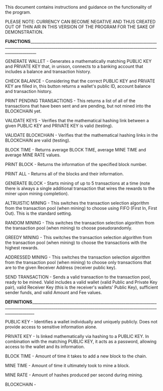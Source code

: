 This document contains instructions and guidance on the functionality of the program.

PLEASE NOTE: CURRENCY CAN BECOME NEGATIVE AND THUS CREATED OUT OF THIN AIR IN THIS VERSION OF THE PROGRAM FOR THE SAKE OF DEMONSTRATION.


____FUNCTIONS___________________________________________________________________________________________________________________________________________________________________



GENERATE WALLET -  Generates a mathematically matching PUBLIC KEY and PRIVATE KEY that, in unison, connects to a banking account that includes a balance and transaction history.

CHECK BALANCE -    Considering that the correct PUBLIC KEY and PRIVATE KEY are filled in, this button returns a wallet's public ID, account balance and transaction history.

PRINT PENDING TRANSACTIONS -   This returns a list of all of the transactions that have been sent and are pending, but not mined into the BLOCKCHAIN yet. 

VALIDATE KEYS -    Verifies that the mathematical hashing link between a given PUBLIC KEY and PRIVATE KEY is valid (testing). 

VALIDATE BLOCKCHAIN -    Verifies that the mathematical hashing links in the BLOCKCHAIN are valid (testing).      

BLOCK TIME -       Returns average BLOCK TIME, average MINE TIME and average MINE RATE values.

PRINT BLOCK -      Returns the information of the specified block number.

PRINT ALL -        Returns all of the blocks and their information.

GENERATE BLOCK -   Starts mining of up to 5 transactions at a time (note there is always a single additional transaction that wires the rewards to the miner upon mining completion).

ALTRUISTIC MINING -      This switches the transaction selection algorithm from the transaction pool (when mining) to choose using FIFO (First In, First Out). This is the standard setting.

RANDOM MINING -          This switches the transaction selection algorithm from the transaction pool (when mining) to choose pseudorandomly.

GREEDY MINING -          This switches the transaction selection algorithm from the transaction pool (when mining) to choose the transactions with the highest rewards.

ADDRESSED MINING -       This switches the transaction selection algorithm from the transaction pool (when mining) to choose only transactions that are to the given Receiver Address 
                         (receiver public key).

SEND TRANSACTION -       Sends a valid transaction to the transaction pool, ready to be mined. Valid includes a valid wallet (valid Public and Private Key pair), valid Receiver Key
                         (this is the receiver's wallets' Public Key), sufficient sender funds, and valid Amount and Fee values.

                         







____DEFINITIONS_________________________________________________________________________________________________________________________________________________________________



PUBLIC KEY -       Identifies a wallet individually and uniquely publicly. Does not provide access to sensitive information alone. 

PRIVATE KEY -      Is linked mathematically via hashing to a PUBLIC KEY. In combination with the matching PUBLIC KEY, it acts as a password,
                   allowing access to the wallet and its information.

BLOCK TIME -       Amount of time it takes to add a new block to the chain.

MINE TIME -        Amount of time it ultimately took to mine a block.

MINE RATE -        Amount of hashes produced per second during mining.

BLOCKCHAIN -



                
